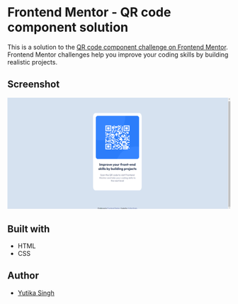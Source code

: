 # Frontend Mentor - QR code component solution

This is a solution to the [QR code component challenge on Frontend Mentor](https://www.frontendmentor.io/challenges/qr-code-component-iux_sIO_H). Frontend Mentor challenges help you improve your coding skills by building realistic projects. 

## Screenshot
![](images/final-screenshot.png)

## Built with
- HTML
- CSS

## Author
- [Yutika Singh](https://github.com/yutika-singh)
